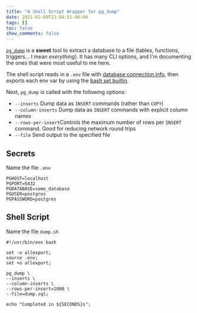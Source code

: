 ```yaml
---
title: "A Shell Script Wrapper for pg_dump"
date: 2021-02-09T21:54:51-06:00
tags: []
toc: false
show_comments: false
---
```


[`pg_dump`](https://www.postgresql.org/docs/13/app-pgdump.html) is a **sweet** tool to extract a database to a file (tables, functions, triggers... I mean _everything_). It has many CLI options, and I'm documenting the ones that were most useful to me here.

The shell script reads in a `.env` file with [database connection info](https://www.postgresql.org/docs/13/libpq-envars.html), then exports each env var by using the [bash set builtin](https://www.gnu.org/software/bash/manual/html_node/The-Set-Builtin.html).

Next, `pg_dump` is called with the following options:

- `--inserts` Dump data as `INSERT` commands (rather than `COPY`)
- `--column-inserts` Dump data as `INSERT` commands with explicit column names
- `--rows-per-insert`Controls the maximum number of rows per `INSERT` command. Good for reducing network round trips
- `--file` Send output to the specified file

## Secrets

Name the file `.env`

```shell
PGHOST=localhost
PGPORT=5432
PGDATABASE=some_database
PGUSER=postgres
PGPASSWORD=postgres
```

## Shell Script

Name the file `dump.sh`

```shell
#!/usr/bin/env bash

set -o allexport;
source .env;
set +o allexport;

pg_dump \
--inserts \
--column-inserts \
--rows-per-insert=1000 \
--file=dump.sql;

echo "Completed in ${SECONDS}s";
```
